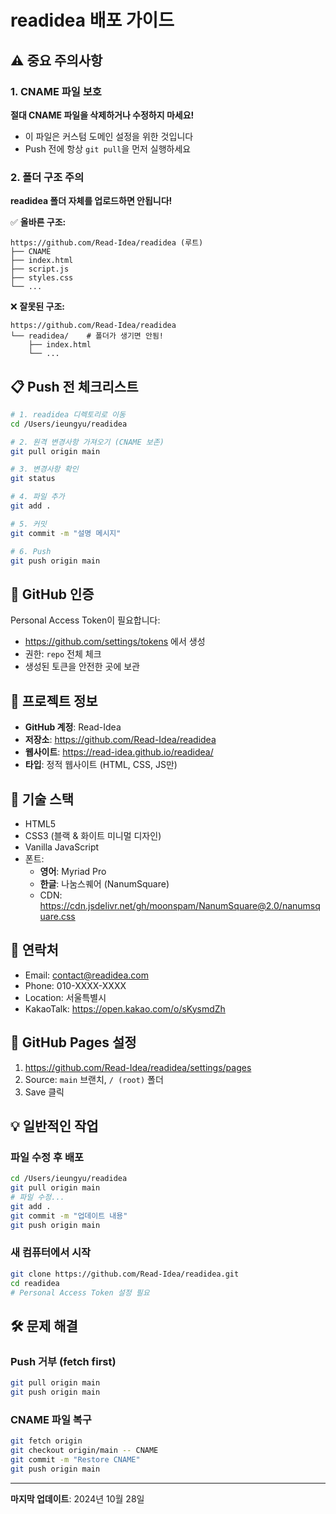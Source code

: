 # readidea 배포 가이드

## ⚠️ 중요 주의사항

### 1. CNAME 파일 보호
**절대 CNAME 파일을 삭제하거나 수정하지 마세요!**
- 이 파일은 커스텀 도메인 설정을 위한 것입니다
- Push 전에 항상 `git pull`을 먼저 실행하세요

### 2. 폴더 구조 주의
**readidea 폴더 자체를 업로드하면 안됩니다!**

✅ **올바른 구조:**
```
https://github.com/Read-Idea/readidea (루트)
├── CNAME
├── index.html
├── script.js
├── styles.css
└── ...
```

❌ **잘못된 구조:**
```
https://github.com/Read-Idea/readidea
└── readidea/    # 폴더가 생기면 안됨!
    ├── index.html
    └── ...
```

## 📋 Push 전 체크리스트

```bash
# 1. readidea 디렉토리로 이동
cd /Users/ieungyu/readidea

# 2. 원격 변경사항 가져오기 (CNAME 보존)
git pull origin main

# 3. 변경사항 확인
git status

# 4. 파일 추가
git add .

# 5. 커밋
git commit -m "설명 메시지"

# 6. Push
git push origin main
```

## 🔐 GitHub 인증

Personal Access Token이 필요합니다:
- https://github.com/settings/tokens 에서 생성
- 권한: `repo` 전체 체크
- 생성된 토큰을 안전한 곳에 보관

## 📁 프로젝트 정보

- **GitHub 계정**: Read-Idea
- **저장소**: https://github.com/Read-Idea/readidea
- **웹사이트**: https://read-idea.github.io/readidea/
- **타입**: 정적 웹사이트 (HTML, CSS, JS만)

## 🎨 기술 스택

- HTML5
- CSS3 (블랙 & 화이트 미니멀 디자인)
- Vanilla JavaScript
- 폰트:
  - **영어**: Myriad Pro
  - **한글**: 나눔스퀘어 (NanumSquare)
  - CDN: https://cdn.jsdelivr.net/gh/moonspam/NanumSquare@2.0/nanumsquare.css

## 📱 연락처

- Email: contact@readidea.com
- Phone: 010-XXXX-XXXX
- Location: 서울특별시
- KakaoTalk: https://open.kakao.com/o/sKysmdZh

## 🚀 GitHub Pages 설정

1. https://github.com/Read-Idea/readidea/settings/pages
2. Source: `main` 브랜치, `/ (root)` 폴더
3. Save 클릭

## 💡 일반적인 작업

### 파일 수정 후 배포
```bash
cd /Users/ieungyu/readidea
git pull origin main
# 파일 수정...
git add .
git commit -m "업데이트 내용"
git push origin main
```

### 새 컴퓨터에서 시작
```bash
git clone https://github.com/Read-Idea/readidea.git
cd readidea
# Personal Access Token 설정 필요
```

## 🛠️ 문제 해결

### Push 거부 (fetch first)
```bash
git pull origin main
git push origin main
```

### CNAME 파일 복구
```bash
git fetch origin
git checkout origin/main -- CNAME
git commit -m "Restore CNAME"
git push origin main
```

---
**마지막 업데이트**: 2024년 10월 28일
